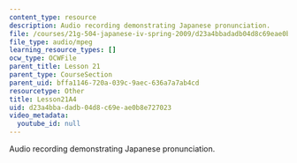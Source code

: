 ```yaml
---
content_type: resource
description: Audio recording demonstrating Japanese pronunciation.
file: /courses/21g-504-japanese-iv-spring-2009/d23a4bbadadb04d8c69eae0b8e727023_Lesson21A4.mp3
file_type: audio/mpeg
learning_resource_types: []
ocw_type: OCWFile
parent_title: Lesson 21
parent_type: CourseSection
parent_uid: bffa1146-720a-039c-9aec-636a7a7ab4cd
resourcetype: Other
title: Lesson21A4
uid: d23a4bba-dadb-04d8-c69e-ae0b8e727023
video_metadata:
  youtube_id: null
---
```

Audio recording demonstrating Japanese pronunciation.

